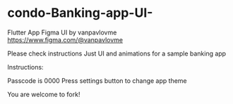 # condo-Banking-app-UI-

Flutter App
Figma UI by vanpavlovme
https://www.figma.com/@vanpavlovme

Please check instructions
Just UI and animations for a sample banking app

Instructions:

Passcode is 0000
Press settings button to change app theme

You are welcome to fork!
